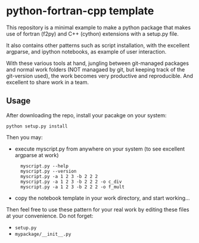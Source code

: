 python-fortran-cpp template
===========================

This repository is a minimal example to make a python package 
that makes use of fortran (f2py) and C++ (cython) extensions
with a setup.py file.

It also contains other patterns such as script installation, 
with the excellent argparse, and ipython notebooks, as example 
of user interaction.

With these various tools at hand, jungling between git-managed packages
and normal work folders (NOT managaed by git, but keeping track of the 
git-version used), the work becomes very productive and reproducible.
And excellent to share work in a team.

Usage
-----

After downloading the repo, install your pacakge on your system:

    python setup.py install

Then you may:

- execute myscript.py from anywhere on your system (to see excellent argparse at work)

        myscript.py --help
        myscript.py --version
        myscript.py -a 1 2 3 -b 2 2 2
        myscript.py -a 1 2 3 -b 2 2 2 -o c_div
        myscript.py -a 1 2 3 -b 2 2 2 -o f_mult

- copy the notebook template in your work directory, and start working...

Then feel free to use these pattern for your real work by editing these files
at your convenience. Do not forget:

- `setup.py` 
- `mypackage/__init__.py`


